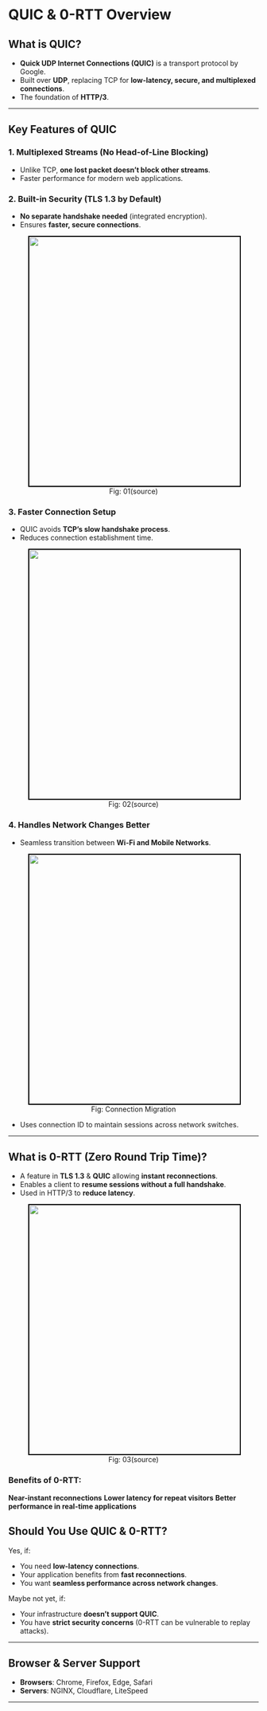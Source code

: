 # QUIC & 0-RTT Overview 

## What is QUIC?
- **Quick UDP Internet Connections (QUIC)** is a transport protocol by Google.
- Built over **UDP**, replacing TCP for **low-latency, secure, and multiplexed connections**.
- The foundation of **HTTP/3**.

---

## Key Features of QUIC
### 1. **Multiplexed Streams (No Head-of-Line Blocking)**
- Unlike TCP, **one lost packet doesn’t block other streams**.
- Faster performance for modern web applications.

 


### 2. **Built-in Security (TLS 1.3 by Default)**
- **No separate handshake needed** (integrated encryption).
- Ensures **faster, secure connections**.

<figure>
	<div align="center">
	<img src="/data/HTTP_3/assets/QUIC.jpg" height="500" width="500" style="border: 2px solid black;"></div>
	<figcaption style="text-align: center">Fig: 01(source)</figcaption>  
</figure>


### 3. **Faster Connection Setup**
- QUIC avoids **TCP’s slow handshake process**.
- Reduces connection establishment time.

<figure>
	<div align="center">
	<img src="/data/HTTP_3/assets/image2.webp" height="500" width="500" style="border: 2px solid black;"></div>
	<figcaption style="text-align: center">Fig: 02(source)</figcaption>  
</figure>

### 4. **Handles Network Changes Better**
- Seamless transition between **Wi-Fi and Mobile Networks**.

<figure>
	<div align="center">
	<img src="/data/HTTP_3/assets/networkMigration.png" height="500" width="500" style="border: 2px solid black;"></div>
	<figcaption style="text-align: center">Fig: Connection Migration</figcaption>  
</figure>

- Uses connection ID to maintain sessions across network switches.
 
---

## What is 0-RTT (Zero Round Trip Time)?
- A feature in **TLS 1.3** & **QUIC** allowing **instant reconnections**.
- Enables a client to **resume sessions without a full handshake**.
- Used in HTTP/3 to **reduce latency**.

<figure>
	<div align="center">
	<img src="/data/HTTP_3/assets/image4.jpg" height="500" width="500" style="border: 2px solid black;"></div>
	<figcaption style="text-align: center">Fig: 03(source)</figcaption>  
</figure>

### Benefits of 0-RTT:
 **Near-instant reconnections**
 **Lower latency for repeat visitors**
 **Better performance in real-time applications**



 

##  Should You Use QUIC & 0-RTT?
 Yes, if:
- You need **low-latency connections**.
- Your application benefits from **fast reconnections**.
- You want **seamless performance across network changes**.

 Maybe not yet, if:
- Your infrastructure **doesn’t support QUIC**.
- You have **strict security concerns** (0-RTT can be vulnerable to replay attacks).

---

##  Browser & Server Support
- **Browsers**: Chrome, Firefox, Edge, Safari 
- **Servers**: NGINX, Cloudflare, LiteSpeed 

---
